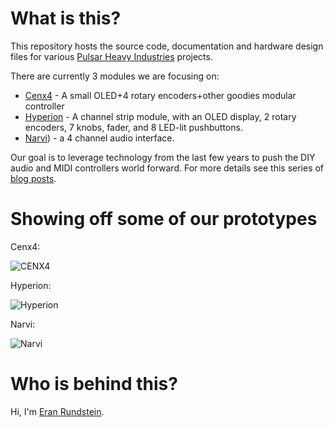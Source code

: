 # What is this?

This repository hosts the source code, documentation and hardware design files for various [Pulsar Heavy Industries](http://pulsarheavyindustries.com/) projects.

There are currently 3 modules we are focusing on:
* [Cenx4](https://github.com/pulsar-heavy-industries/phi/tree/master/cenx4) - A small OLED+4 rotary encoders+other goodies modular controller
* [Hyperion](https://github.com/pulsar-heavy-industries/phi/tree/master/hyperion) - A channel strip module, with an OLED display, 2 rotary encoders, 7 knobs, fader, and 8 LED-lit pushbuttons.
* [Narvi](https://github.com/pulsar-heavy-industries/phi/tree/master/narvi)) - a 4 channel audio interface.

Our goal is to leverage technology from the last few years to push the DIY audio and MIDI controllers world forward. For more details see this series of [blog posts](http://rundste.in/tag/phi/).

# Showing off some of our prototypes

Cenx4:

![CENX4](http://rundste.in/assets/diy-music-machines-ableton-live-controller-update/front.jpg)

Hyperion:

![Hyperion](http://rundste.in/assets/diy-music-machines-mixer-and-audio-interface/phi-3-hyperions.jpg)

Narvi:

![Narvi](http://rundste.in/assets/diy-music-machines-mixer-and-audio-interface/phi-4ch-enclosure-rear.jpg)

# Who is behind this?
Hi, I'm [Eran Rundstein](http://rundste.in/).
